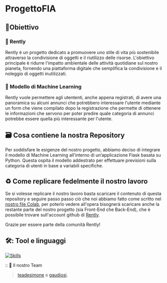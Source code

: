 # ProgettoFIA

## 💚Obiettivo

### 🌱 Rently

Rently è un progetto dedicato a promuovere uno stile di vita più sostenibile attraverso la condivisione di oggetti e il riutilizzo delle risorse. L'obiettivo principale è ridurre l'impatto ambientale delle attività quotidiane sul nostro pianeta, fornendo una piattaforma digitale che semplifica la condivisione e il noleggio di oggetti inutilizzati.

### 🤖 Modello di Machine Learning

Rently vuole permettere agli utententi, anche appena registrati, di avere una panoramica su alcuni annunci che potrebbero interessare l'utente mediante un form che viene compilato dopo la registrazione che permette di ottenere le informazioni che servono per poter predire quale categoria di annunci potrebbe essere quella più interessante per l'utente.

## 🗃️ Cosa contiene la nostra Repository

Per soddisfare le esigenze del nostro progetto, abbiamo deciso di integrare il modello di Machine Learning all’interno di un’applicazione Flask basata su Python. Questa ospita il modello addestrato per effettuare previsioni sulla categoria di utenti in base a variabili specifiche.

## ♻️ Come replicare fedelmente il nostro lavoro

Se si volesse replicare il nostro lavoro basta scaricare il contenuto di questa repository e seguire passo passo ciò che noi abbiamo fatto come scritto nel [nostro file Colab](https://colab.research.google.com/drive/1g0ocj8JAVy7IAjfctVph_okT3GBRs-al?usp=sharing), per poterlo vedere all'opera bisognerà scaricare anche la restante parte del nostro progetto (sia Front-End che Back-End), che è possibile trovare sull'account github di [Rently](https://github.com/rently-unisa).

Grazie per essere parte della comunità Rently!

## 🛠️: Tool e linguaggi

[![Skills](https://skillicons.dev/icons?i=py,flask,latex)](https://skillicons.dev)

:: 👥 Il nostro Team

> [teadesimone](https://github.com/teadesimone) e [gaudiosi](https://github.com/gaudiosi).
